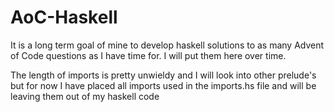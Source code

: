 # AoC-Haskell

It is a long term goal of mine to develop haskell solutions to as many Advent of Code questions as I have time for. I will put them here over time.

The length of imports is pretty unwieldy and I will look into other prelude's but for now I have placed all imports used in the imports.hs file and will be leaving them out of my haskell code
